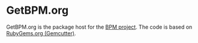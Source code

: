 GetBPM.org
==========

GetBPM.org is the package host for the [BPM
project](https://github.com/bpm/bpm). The code is based on [RubyGems.org
(Gemcutter)](https://github.com/rubygems/rubygems.org).
